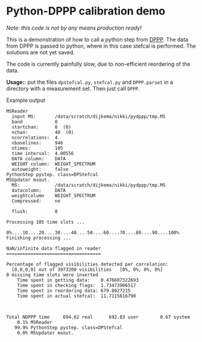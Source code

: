 # Python-DPPP calibration demo

*Note: this code is not by any means production ready!*

This is a demonstration of how to call a python step from [DPPP](http://svn.astron.nl/LOFAR/). The data from DPPP is passed to python, where in this case stefcal is performed. The solutions are not yet saved.

The code is currently painfully slow, due to non-efficient reordering of the data.

**Usage:**: put the files `dpstefcal.py`, `stefcal.py` and `DPPP.parset` in a directory with a measurement set. Then just call `DPPP`.

Example output

```
MSReader
  input MS:       /data/scratch/dijkema/nikki/pydppp/tmp.MS
  band            0
  startchan:      0  (0)
  nchan:          40  (0)
  ncorrelations:  4
  nbaselines:     946
  ntimes:         105
  time interval:  4.00556
  DATA column:    DATA
  WEIGHT column:  WEIGHT_SPECTRUM
  autoweight:     false
PythonStep pystep. class=DPStefcal
MSUpdater msout.
  MS:             /data/scratch/dijkema/nikki/pydppp/tmp.MS
  datacolumn:     DATA
  weightcolumn    WEIGHT_SPECTRUM
  Compressed:     no

  flush:          0

Processing 105 time slots ...

0%....10....20....30....40....50....60....70....80....90....100%
Finishing processing ...

NaN/infinite data flagged in reader
===================================

Percentage of flagged visibilities detected per correlation:
  [0,0,0,0] out of 3973200 visibilities   [0%, 0%, 0%, 0%]
0 missing time slots were inserted
    Time spent in getting data:    0.476607322693
    Time spent in checking flags:  1.73473906517
    Time spent in reordering data: 679.8027215
    Time spent in actual stefcal:  11.7115616798



Total NDPPP time     694.62 real      692.83 user        0.67 system
    0.1% MSReader
   99.9% PythonStep pystep. class=DPStefcal
    0.0% MSUpdater msout.
```
